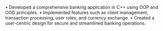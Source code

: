 • Developed a comprehensive banking application in C++ using
OOP and OOD principles.
• Implemented features such as client management, transaction
processing, user roles, and currency exchange.
• Created a user-centric design for secure and streamlined banking
operations.
